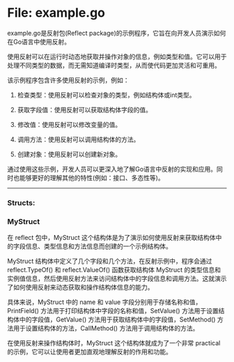# File: example.go

example.go是反射包(Reflect package)的示例程序，它旨在向开发人员演示如何在Go语言中使用反射。

使用反射可以在运行时动态地获取并操作对象的信息，例如类型和值。它可以用于处理不同类型的数据，而无需知道编译时类型，从而使代码更加灵活和可重用。

该示例程序包含许多使用反射的示例，例如：

1. 检查类型：使用反射可以检查对象的类型，例如结构体或int类型。

2. 获取字段值：使用反射可以获取结构体字段的值。

3. 修改值：使用反射可以修改变量的值。

4. 调用方法：使用反射可以调用结构体的方法。

5. 创建对象：使用反射可以创建新对象。

通过使用这些示例，开发人员可以更深入地了解Go语言中反射的实现和应用。同时也能够更好的理解其他的特性(例如：接口、多态性等)。




---

### Structs:

### MyStruct

在 reflect 包中，MyStruct 这个结构体是为了演示如何使用反射来获取结构体中的字段信息、类型信息和方法信息而创建的一个示例结构体。

MyStruct 结构体中定义了几个字段和几个方法，在反射示例中，程序会通过 reflect.TypeOf() 和 reflect.ValueOf() 函数获取结构体 MyStruct 的类型信息和实例值信息，然后使用反射方法来访问结构体中的字段信息和调用方法。这就演示了如何使用反射来动态获取和操作结构体信息的能力。

具体来说，MyStruct 中的 name 和 value 字段分别用于存储名称和值，PrintField() 方法用于打印结构体中字段的名称和值，SetValue() 方法用于设置结构体中的字段值，GetValue() 方法用于获取结构体中的字段值，SetMethod() 方法用于设置结构体的方法，CallMethod() 方法用于调用结构体的方法。

在使用反射来操作结构体时，MyStruct 这个结构体就成为了一个非常 practical 的示例，它可以让使用者更加直观地理解反射的作用和功能。



